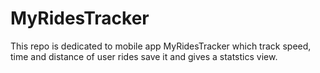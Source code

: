 # MyRidesTracker
This repo is dedicated to mobile app MyRidesTracker which track speed, time and distance of user rides save it and gives a statstics view.
